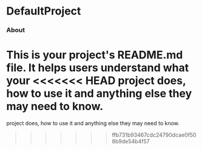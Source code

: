 DefaultProject
==============

### About

This is your project's README.md file. It helps users understand what your
<<<<<<< HEAD
project does, how to use it and anything else they may need to know.
=======
project does, how to use it and anything else they may need to know.
>>>>>>> ffb731b93467cdc24790dcae0f508b9de54b4f57
